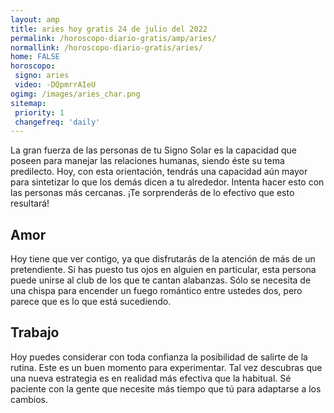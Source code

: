 ```yaml
---
layout: amp
title: aries hoy gratis 24 de julio del 2022 
permalink: /horoscopo-diario-gratis/amp/aries/
normallink: /horoscopo-diario-gratis/aries/
home: FALSE
horoscopo:
 signo: aries
 video: -DQpmrrAIeU
ogimg: /images/aries_char.png
sitemap:
 priority: 1
 changefreq: 'daily'
---
```



La gran fuerza de las personas de tu Signo Solar es la capacidad que poseen para manejar las relaciones humanas, siendo éste su tema predilecto. Hoy, con esta orientación, tendrás una capacidad aún mayor para sintetizar lo que los demás dicen a tu alrededor. Intenta hacer esto con las personas más cercanas. ¡Te sorprenderás de lo efectivo que esto resultará!

## Amor

Hoy tiene que ver contigo, ya que disfrutarás de la atención de más de un pretendiente. Si has puesto tus ojos en alguien en particular, esta persona puede unirse al club de los que te cantan alabanzas. Sólo se necesita de una chispa para encender un fuego romántico entre ustedes dos, pero parece que es lo que está sucediendo.

## Trabajo

Hoy puedes considerar con toda confianza la posibilidad de salirte de la rutina. Este es un buen momento para experimentar. Tal vez descubras que una nueva estrategia es en realidad más efectiva que la habitual. Sé paciente con la gente que necesite más tiempo que tú para adaptarse a los cambios.